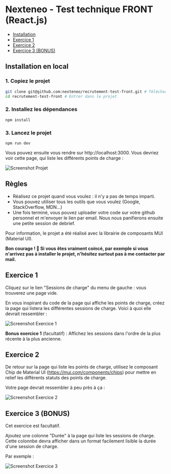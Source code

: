 # Nexteneo - Test technique FRONT (React.js)

- [Installation](#installation-en-local)
- [Exercice 1](#exercice-1)
- [Exercice 2](#exercice-2)
- [Exercice 3 (BONUS)](#exercice-3-bonus)

## Installation en local

### 1. Copiez le projet

```sh
git clone git@github.com:nexteneo/recrutement-test-front.git # Téléchargement du code
cd recrutement-test-front # Entrer dans le projet
```

### 2. Installez les dépendances

```
npm install
```

### 3. Lancez le projet

```
npm run dev
```

Vous pouvez ensuite vous rendre sur http://localhost:3000. Vous devriez voir cette page, qui liste les différents points de charge :

![Screenshot Projet](https://raw.githubusercontent.com/nexteneo/recrutement-test-front/main/instructions/evse-1.png)

## Règles

- Réalisez ce projet quand vous voulez : il n'y a pas de temps imparti.
- Vous pouvez utiliser tous les outils que vous voulez (Google, StackOverflow, MDN...)
- Une fois terminé, vous pouvez uploader votre code sur votre github personnel et m'envoyer le lien par email. Nous nous panifierons ensuite une petite session de debrief.

Pour information, le projet a été réalisé avec la librairie de composants MUI (Material UI).


**Bon courage ! 🙂 Si vous êtes vraiment coincé, par exemple si vous n'arrivez pas à installer le projet, n'hésitez surtout pas à me contacter par mail.**
 

## Exercice 1

Cliquez sur le lien "Sessions de charge" du menu de gauche : vous trouverez une page vide.

En vous inspirant du code de la page qui affiche les points de charge, créez la page qui listera les différentes sessions de charge. Voici à quoi elle devrait ressembler :

![Screenshot Exercice 1](https://raw.githubusercontent.com/nexteneo/recrutement-test-front/main/instructions/sessions-1.png)

**Bonus exercice 1** (facultatif) : Affichez les sessions dans l'ordre de la plus récente à la plus ancienne.

## Exercice 2

De retour sur la page qui liste les points de charge, utilisez le composant Chip de Material UI (https://mui.com/components/chips) pour mettre en relief les différents statuts des points de charge.

Votre page devrait ressembler à peu près à ça :

![Screenshot Exercice 2](https://raw.githubusercontent.com/nexteneo/recrutement-test-front/main/instructions/evse-2.png)

## Exercice 3 (BONUS)

Cet exercice est facultatif.

Ajoutez une colonne "Durée" à la page qui liste les sessions de charge. Cette colonnbe devra afficher dans un format facilement lisible la durée d'une session de charge.

Par exemple :

![Screenshot Exercice 3](https://raw.githubusercontent.com/nexteneo/recrutement-test-front/main/instructions/sessions-2.png)

